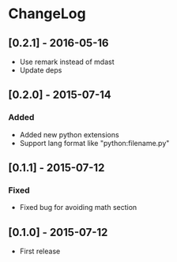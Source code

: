 # ChangeLog

## [0.2.1] - 2016-05-16

- Use remark instead of mdast
- Update deps

## [0.2.0] - 2015-07-14

### Added

- Added new python extensions
- Support lang format like "python:filename.py"

## [0.1.1] - 2015-07-12

### Fixed

- Fixed bug for avoiding math section

## [0.1.0] - 2015-07-12

- First release
